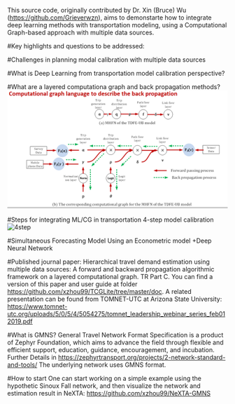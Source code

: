 This source code, originally contributed by Dr. Xin (Bruce) Wu (https://github.com/Grieverwzn), aims to demonstarte how to integrate deep learning methods with transportation modeling, using a Computational Graph-based approach with multiple data sources.

#Key highlights and questions to be addressed:

#Challenges in planning modal calibration with multiple data sources

#What is Deep Learning from transportation model calibration perspective?

#What are a layered computationa graph and back propagation methods?
![bp](doc/img/cgpropagation.png)

#Steps for integrating ML/CG in transportation 4-step model calibration 
![4step](doc/img/4step.png)

#Simultaneous Forecasting Model Using an Econometric model +Deep Neural Network


#Published journal paper: 
Hierarchical travel demand estimation using multiple data sources: A forward and backward propagation algorithmic framework on a layered computational graph. TR Part C.
You can find a version of this paper and user guide at folder https://github.com/xzhou99/TCGLite/tree/master/doc. 
A related presentation can be found from TOMNET-UTC at Arizona State University:
https://www.tomnet-utc.org/uploads/5/0/5/4/5054275/tomnet_leadership_webinar_series_feb012019.pdf

#What is GMNS?
General Travel Network Format Specification is a product of Zephyr Foundation, which aims to advance the field through flexible and efficient support, education, guidance, encouragement, and incubation.
Further Details in https://zephyrtransport.org/projects/2-network-standard-and-tools/
The underlying network uses GMNS format.

#How to start
One can start working on a simple example using the hypothetic Sinoux Fall network, and then visualize the network and estimation result in NeXTA: https://github.com/xzhou99/NeXTA-GMNS



